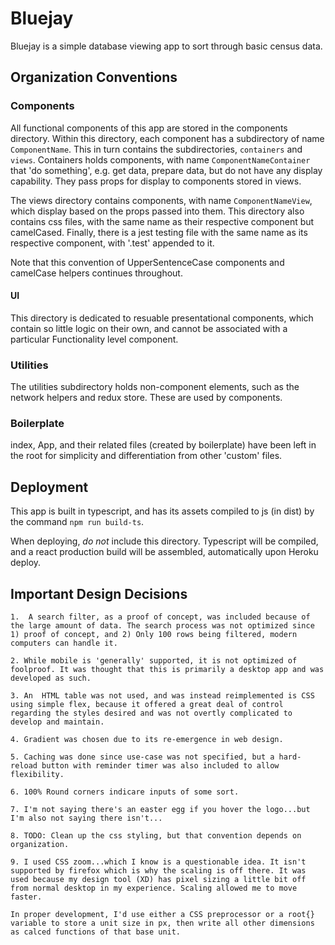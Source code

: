 # Bluejay
Bluejay is a simple database viewing app to sort through basic census data.

## Organization Conventions
### Components
All functional components of this app are stored in the components directory.
Within this directory, each component has a subdirectory of name `ComponentName`. This in turn contains the subdirectories, `containers` and `views`. Containers holds components, with name `ComponentNameContainer` that 'do something', e.g. get data, prepare data, but do not have any display capability. They pass props for display to components stored in views.

The views directory contains components, with name `ComponentNameView`, which display based on the props passed into them. This directory also contains css files, with the same name as their respective component but camelCased. Finally, there is a jest testing file with the same name as its respective component, with '.test' appended to it.

Note that this convention of UpperSentenceCase components and camelCase helpers continues throughout.

#### UI
This directory is dedicated to resuable presentational components, which contain so little logic on their own, and cannot be associated with a particular Functionality level component. 

### Utilities
The utilities subdirectory holds non-component elements,
such as the network helpers and redux store. These are used by components.

### Boilerplate
index, App, and their related files (created by boilerplate) have been left in the root for simplicity and differentiation from other 'custom' files.

## Deployment
This app is built in typescript, and has its assets compiled to js (in dist) by the command `npm run build-ts`.

When deploying, *do not* include this directory. Typescript will be compiled, and a react production build will be assembled, automatically upon Heroku deploy.

## Important Design Decisions
    1.  A search filter, as a proof of concept, was included because of the large amount of data. The search process was not optimized since 1) proof of concept, and 2) Only 100 rows being filtered, modern computers can handle it.

    2. While mobile is 'generally' supported, it is not optimized of foolproof. It was thought that this is primarily a desktop app and was developed as such.

    3. An  HTML table was not used, and was instead reimplemented is CSS using simple flex, because it offered a great deal of control regarding the styles desired and was not overtly complicated to develop and maintain.

    4. Gradient was chosen due to its re-emergence in web design.

    5. Caching was done since use-case was not specified, but a hard-reload button with reminder timer was also included to allow flexibility.

    6. 100% Round corners indicare inputs of some sort.

    7. I'm not saying there's an easter egg if you hover the logo...but I'm also not saying there isn't...

    8. TODO: Clean up the css styling, but that convention depends on organization.

    9. I used CSS zoom...which I know is a questionable idea. It isn't supported by firefox which is why the scaling is off there. It was used because my design tool (XD) has pixel sizing a little bit off from normal desktop in my experience. Scaling allowed me to move faster.

    In proper development, I'd use either a CSS preprocessor or a root{} variable to store a unit size in px, then write all other dimensions as calced functions of that base unit.

    